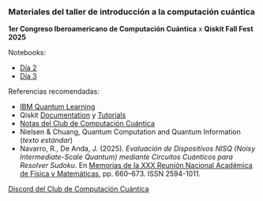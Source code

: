 ### Materiales del taller de introducción a la computación cuántica
**1er Congreso Iberoamericano de Computación Cuántica**
x **Qiskit Fall Fest 2025**

Notebooks:
- [Día 2](https://colab.research.google.com/drive/1j6-Wka4-sDZ5LD1TgfglrHLEOoWvSx85?usp=sharing)
- [Día 3](https://colab.research.google.com/drive/18uQHaor_-9ScrNdtQ0pzrq4mx8cXTCAo?usp=sharing)

Referencias recomendadas:

- [IBM Quantum Learning](https://quantum.cloud.ibm.com/learning/en)
- Qiskit [Documentation](https://quantum.cloud.ibm.com/docs/en/guides) y [Tutorials](https://quantum.cloud.ibm.com/docs/en/tutorials)
- [Notas del Club de Computación Cuántica](https://clubcomputacioncuantica.github.io/notas)
- Nielsen & Chuang, Quantum Computation and Quantum Information (*texto estándar*)
- Navarro, R., De Anda, J. (2025). *Evaluación de Dispositivos NISQ (Noisy Intermediate-Scale Quantum) mediante Circuitos Cuánticos para Resolver Sudoku*. En [Memorias de la XXX Reunión Nacional Académica de Física y Matemáticas](https://www.esfm.ipn.mx/memorias.html), pp. 660–673. ISSN 2594-1011.

[Discord del Club de Computación Cuántica](https://discord.gg/46GDw6C2Ak)
